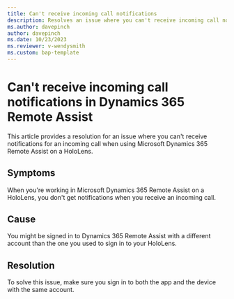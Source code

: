 ```yaml
---
title: Can't receive incoming call notifications
description: Resolves an issue where you can't receive incoming call notifications in Microsoft Dynamics 365 Remote Assist.
ms.author: davepinch
author: davepinch
ms.date: 10/23/2023
ms.reviewer: v-wendysmith
ms.custom: bap-template
---
```

# Can't receive incoming call notifications in Dynamics 365 Remote Assist

This article provides a resolution for an issue where you can't receive notifications for an incoming call when using Microsoft Dynamics 365 Remote Assist on a HoloLens.

## Symptoms

When you're working in Microsoft Dynamics 365 Remote Assist on a HoloLens, you don't get notifications when you receive an incoming call.

## Cause

You might be signed in to Dynamics 365 Remote Assist with a different account than the one you used to sign in to your HoloLens.

## Resolution

To solve this issue, make sure you sign in to both the app and the device with the same account.
